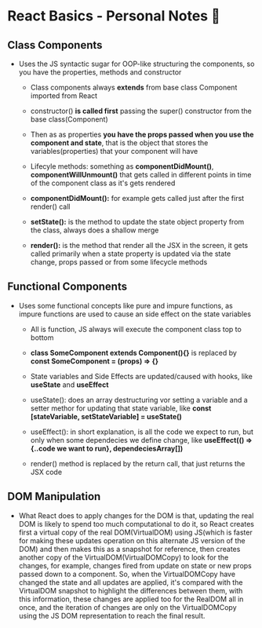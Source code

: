 # React Basics - Personal Notes 📃

## Class Components

- Uses the JS syntactic sugar for OOP-like structuring the components, so you have the properties, methods and constructor

  - Class components always **extends** from base class Component imported from React
  
  - constructor() **is called first** passing the super() constructor from the base class(Component)

  - Then as as properties **you have the props passed when you use the component and state**, that is the object that stores the variables(properties) that your component will have

  - Lifecyle methods: something as **componentDidMount()**, **componentWillUnmount()** that gets called in different points in time of the component class as it's gets rendered

  - **componentDidMount():** for example gets called just after the first render() call
  
  - **setState():** is the method to update the state object property from the class, always does a shallow merge

  - **render():** is the method that render all the JSX in the screen, it gets called primarily when a state property is updated via the state change, props passed or from some lifecycle methods

## Functional Components

- Uses some functional concepts like pure and impure functions, as impure functions are used to cause an side effect on the state variables
  - All is function, JS always will execute the component class top to bottom
  
  - **class SomeComponent extends Component(){}** is replaced by **const SomeComponent = (props)  => {}**
  
  - State variables and Side Effects are updated/caused with hooks, like **useState** and **useEffect**
  
  - useState(): does an array destructuring vor setting a variable and a setter methor for updating that state variable, like **const [stateVariable, setStateVariable] = useState()**
  
  - useEffect(): in short explanation, is all the code we expect to run, but only when some dependecies we define change, like **useEffect(() => {..code we want to run}, dependeciesArray[])**

  - render() method is replaced by the return call, that just returns the JSX code

## DOM Manipulation

- What React does to apply changes for the DOM is that, updating the real DOM is likely to spend too much computational to do it, so React creates first a virtual copy of the real DOM(VirtualDOM) using JS(which is faster for making these updates operation on this alternate JS version of the DOM) and then makes this as a snapshot for reference, then creates another copy of the VirtualDOM(VirtualDOMCopy) to look for the changes, for example, changes fired from update on state or new props passed down to a component. So, when the VirtualDOMCopy have changed the state and all updates are applied, it's compared with the VirtualDOM snapshot to highlight the differences between them, with this information, these changes are applied too for the RealDOM all in once, and the iteration of changes are only on the VirtualDOMCopy using the JS DOM representation to reach the final result.
